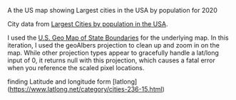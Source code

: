 A the US map showing Largest cities in the USA by population for 2020 

City data from [Largest Cities by population in the USA](https://gist.github.com/dralmadani/c04f95746e2f36b040d3d764ab7b9c62).

I used the [U.S. Geo Map of State Boundaries](https://cdn.jsdelivr.net/npm/us-atlas@3.0.0/states-10m.json) for the underlying map. In this iteration, I used the geoAlbers projection to clean up and zoom in on the map. While other projection types appear to gracefully handle a lat/long input of 0, it returns null with this projection, which causes a fatal error when you reference the scaled pixel locations.


finding Latitude and longitude form [latlong]
(https://www.latlong.net/category/cities-236-15.html)


